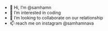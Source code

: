 - 👋 Hi, I’m @samhamn
- 👀 I’m interested in coding
- 💞️ I’m looking to collaborate on our relationship
- 📫 reach me on instagram @samhamnava

<!---
samhamn/samhamn is a ✨ special ✨ repository because its `README.md` (this file) appears on your GitHub profile.
You can click the Preview link to take a look at your changes.
--->
